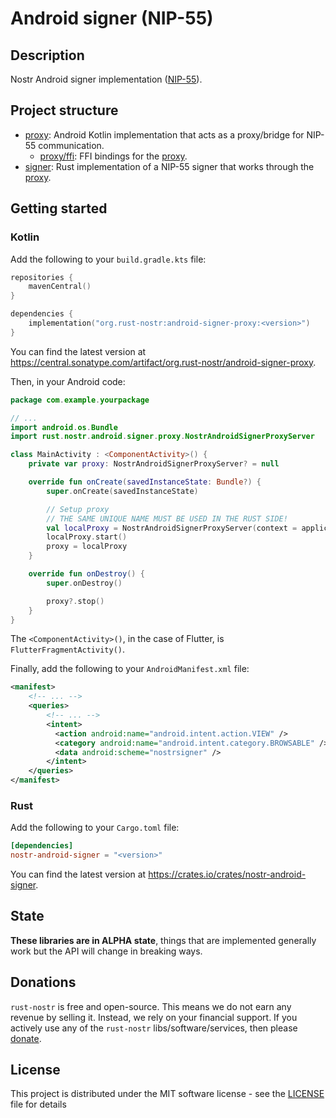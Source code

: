 # Android signer (NIP-55)

## Description

Nostr Android signer implementation ([NIP-55](https://github.com/nostr-protocol/nips/blob/master/55.md)).

## Project structure

- [proxy]: Android Kotlin implementation that acts as a proxy/bridge for NIP-55 communication.
  - [proxy/ffi]: FFI bindings for the [proxy].
- [signer]: Rust implementation of a NIP-55 signer that works through the [proxy].

[proxy]: proxy
[proxy/ffi]: proxy/ffi
[signer]: signer

## Getting started

### Kotlin

Add the following to your `build.gradle.kts` file:

```kotlin
repositories {
    mavenCentral()
}

dependencies { 
    implementation("org.rust-nostr:android-signer-proxy:<version>")
}
```

You can find the latest version at <https://central.sonatype.com/artifact/org.rust-nostr/android-signer-proxy>.

Then, in your Android code:

```kotlin
package com.example.yourpackage

// ...
import android.os.Bundle
import rust.nostr.android.signer.proxy.NostrAndroidSignerProxyServer

class MainActivity : <ComponentActivity>() {
    private var proxy: NostrAndroidSignerProxyServer? = null

    override fun onCreate(savedInstanceState: Bundle?) {
        super.onCreate(savedInstanceState)

        // Setup proxy
        // THE SAME UNIQUE NAME MUST BE USED IN THE RUST SIDE!
        val localProxy = NostrAndroidSignerProxyServer(context = applicationContext, this, "<unique-name>")
        localProxy.start()        
        proxy = localProxy
    }

    override fun onDestroy() {
        super.onDestroy()

        proxy?.stop()
    }
}
```

The `<ComponentActivity>()`, in the case of Flutter, is `FlutterFragmentActivity()`.

Finally, add the following to your `AndroidManifest.xml` file:

```xml
<manifest>
    <!-- ... -->
    <queries>
        <!-- ... -->
        <intent>
          <action android:name="android.intent.action.VIEW" />
          <category android:name="android.intent.category.BROWSABLE" />
          <data android:scheme="nostrsigner" />
        </intent>
    </queries>
</manifest>
```

### Rust

Add the following to your `Cargo.toml` file:

```toml
[dependencies]
nostr-android-signer = "<version>"
```

You can find the latest version at <https://crates.io/crates/nostr-android-signer>.

## State

**These libraries are in ALPHA state**, things that are implemented generally work but the API will change in breaking ways.

## Donations

`rust-nostr` is free and open-source. This means we do not earn any revenue by selling it. Instead, we rely on your financial support. If you actively use any of the `rust-nostr` libs/software/services, then please [donate](https://rust-nostr.org/donate).

## License

This project is distributed under the MIT software license - see the [LICENSE](LICENSE) file for details
